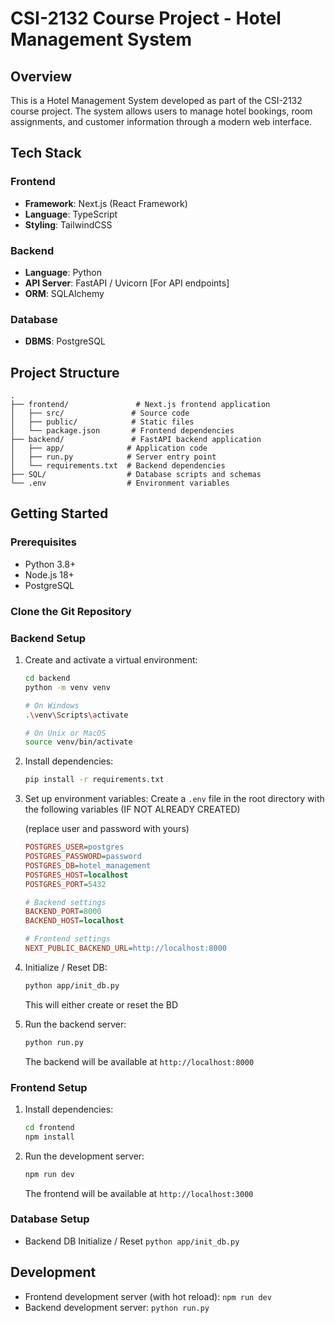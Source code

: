# CSI-2132 Course Project - Hotel Management System

## Overview
This is a Hotel Management System developed as part of the CSI-2132 course project. The system allows users to manage hotel bookings, room assignments, and customer information through a modern web interface.

## Tech Stack

### Frontend
- **Framework**: Next.js (React Framework)
- **Language**: TypeScript
- **Styling**: TailwindCSS

### Backend
- **Language**: Python
- **API Server**: FastAPI / Uvicorn [For API endpoints]
- **ORM**: SQLAlchemy

### Database
- **DBMS**: PostgreSQL

## Project Structure
```
.
├── frontend/               # Next.js frontend application
│   ├── src/               # Source code
│   ├── public/            # Static files
│   └── package.json       # Frontend dependencies
├── backend/               # FastAPI backend application
│   ├── app/              # Application code
│   ├── run.py            # Server entry point
│   └── requirements.txt  # Backend dependencies
├── SQL/                  # Database scripts and schemas
└── .env                  # Environment variables
```

## Getting Started

### Prerequisites
- Python 3.8+
- Node.js 18+
- PostgreSQL

### Clone the Git Repository

### Backend Setup
1. Create and activate a virtual environment:
   ```bash
   cd backend
   python -m venv venv

   # On Windows
   .\venv\Scripts\activate

   # On Unix or MacOS
   source venv/bin/activate
   ```

2. Install dependencies:
   ```bash
   pip install -r requirements.txt
   ```

3. Set up environment variables:
   Create a `.env` file in the root directory with the following variables (IF NOT ALREADY CREATED)
   
   (replace user and password with yours)
   ```ini
   POSTGRES_USER=postgres
   POSTGRES_PASSWORD=password
   POSTGRES_DB=hotel_management
   POSTGRES_HOST=localhost
   POSTGRES_PORT=5432

   # Backend settings
   BACKEND_PORT=8000
   BACKEND_HOST=localhost

   # Frontend settings
   NEXT_PUBLIC_BACKEND_URL=http://localhost:8000
   ```


4. Initialize / Reset DB:
   ```bash
   python app/init_db.py
   ```
   This will either create or reset the BD

5. Run the backend server:
   ```bash
   python run.py
   ```
   The backend will be available at `http://localhost:8000`

### Frontend Setup
1. Install dependencies:
   ```bash
   cd frontend
   npm install
   ```

2. Run the development server:
   ```bash
   npm run dev
   ```
   The frontend will be available at `http://localhost:3000`

### Database Setup
- Backend DB Initialize  / Reset `python app/init_db.py`

## Development
- Frontend development server (with hot reload): `npm run dev`
- Backend development server: `python run.py`

